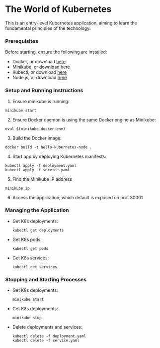 # The World of Kubernetes

This is an entry-level Kubernetes application, aiming to learn the fundamental principles of the technology.

### Prerequisites

Before starting, ensure the following are installed:

- Docker, or download [here](https://docs.docker.com/get-docker/)
- Minikube, or download [here](https://minikube.sigs.k8s.io/docs/start/)
- Kubectl, or download [here](https://minikube.sigs.k8s.io/docs/start/)
- Node.js, or download [here](https://nodejs.org/en/download)

### Setup and Running Instructions

1. Ensure minikube is running:

```
minikube start
```

2. Ensure Docker daemon is using the same Docker engine as Minikube:

```
eval $(minikube docker-env)
```

3. Build the Docker image:

```
docker build -t hello-kubernetes-node .
```

4. Start app by deploying Kubernetes manifests:

```
kubectl apply -f deployment.yaml
kubectl apply -f service.yaml
```

5. Find the Minikube IP address

```
minikube ip
```

6. Access the application, which default is exposed on port 30001

### Managing the Application

- Get K8s deployments:
  ```
  kubectl get deployments
  ```
- Get K8s pods:
  ```
  kubectl get pods
  ```
- Get K8s services:
  ```
  kubectl get services
  ```

### Stopping and Starting Processes

- Get K8s deployments:
  ```
  minikube start
  ```
- Get K8s deployments:
  ```
  minikube stop
  ```
- Delete deployments and services:
  ```
  kubectl delete -f deployment.yaml
  kubectl delete -f service.yaml
  ```
